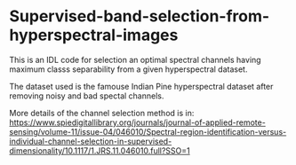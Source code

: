 # Supervised-band-selection-from-hyperspectral-images

This is an IDL code for selection an optimal spectral channels having maximum classs separability from a given hyperspectral dataset.  

The dataset used is the famouse Indian Pine hyperspectral dataset after removing noisy and bad spectal channels.

More details of the channel selection method is in: https://www.spiedigitallibrary.org/journals/journal-of-applied-remote-sensing/volume-11/issue-04/046010/Spectral-region-identification-versus-individual-channel-selection-in-supervised-dimensionality/10.1117/1.JRS.11.046010.full?SSO=1
